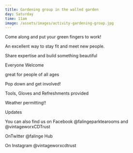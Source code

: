 ```yaml
---
title: Gardening group in the walled garden
day: Saturday
time: 11am
image: /assets/images/activity-gardening-group.jpg
---
```

Come along and put your green fingers to work!

An excellent way to stay fit and meet new people.

Share expertise and build something beautiful

Everyone Welcome

great for people of all ages

Pop down and get involved!

Tools, Gloves and Refreshments provided

Weather permitting!!

Updates 

You can also find us on Facebook @falingeparktearooms and @vintageworxCDTrust

OnTwitter @falinge Hub

On Instagram @vintageworxcdtrust
